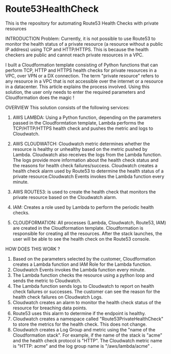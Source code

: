 # Route53HealthCheck
This is the repository for automating Route53 Health Checks with private resources

INTRODUCTION
Problem: Currently, it is not possible to use Route53 to monitor the health status of a private resource (a resource without a public IP address) using TCP and HTTP/HTTPS. This is because the health checkers are public and cannot reach private resources in a VPC. 

I built a Cloudformation template consisting of Python functions that can perform TCP, HTTP and HTTPS health checks for private resources in a VPC, over VPN or a DX connection.  The term "private resource" refers to any resource in a VPC that is not accessible over the internet or a resource in a datacenter. This article explains the process involved. Using this solution, the user only needs to enter the required parameters and Cloudformation does the magic !


OVERVIEW
This solution consists of the following services:

1) AWS LAMBDA: Using a Python function, depending on the parameters passed in the Cloudformtation template, Lambda performs the TCP/HTTP/HTTPS health check and pushes the metric and logs to Cloudwatch.

2) AWS CLOUDWATCH: Cloudwatch metric determines whether the resource is healthy or unhealthy based on the metric pushed by Lambda. Cloudwatch also receives the logs from the Lambda function. The logs provide more information about the health check status and the reasons for health check failures/success. Cloudwatch creates a health check alarm used by Route53 to determine the health status of a private resource.Cloudwatch Events invokes the Lambda function every minute.

3) AWS ROUTE53: is used to create the health check that monitors the private resource based on the Cloudwatch alarm.

4) IAM: Creates a role used by Lambda to perform the periodic health checks.

5) CLOUDFORMATION: All processes (Lambda, Cloudwatch, Route53, IAM) are created in the Cloudformation template. Cloudformation is responsible for creating all the resources. After the stack launches, the user will be able to see the health check on the Route53 console.

HOW DOES THIS WORK ?

1) Based on the parameters selected by the customer, Cloudformation creates a Lambda function and IAM Role for the Lambda function.
2) Cloudwatch Events invokes the Lambda function every minute.
3) The Lambda function checks the resource using a python loop and sends the metric to Cloudwatch.
4) The Lambda function sends logs to Cloudwatch to report on health check failures or successes. The customer can see the reason for the health check failures on Cloudwatch Logs.
5) Cloudwatch creates an alarm to monitor the health check status of the resource for breaching data points.
6) Route53 uses this alarm to determine if the endpoint is healthy.
7) Cloudwatch creates a namespace called "Route53PrivateHealthCheck" to store the metrics for the health check. This does not change.
8) Cloudwatch creates a Log Group and metric using the "name of the Cloudformation stack". For example, if the name of the stack is "acme" and the health check protocol is "HTTP". The Cloudwatch metric name is "HTTP: acme" and the log group name is "/aws/lambda/acme" .
